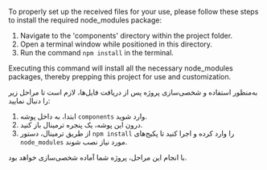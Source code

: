 To properly set up the received files for your use, please follow these steps to install the required node_modules package:

1. Navigate to the 'components' directory within the project folder.
2. Open a terminal window while positioned in this directory.
3. Run the command `npm install` in the terminal.

Executing this command will install all the necessary node_modules packages, thereby prepping this project for use and customization.


به‌منظور استفاده و شخصی‌سازی پروژه پس از دریافت فایل‌ها، لازم است تا مراحل زیر را دنبال نمایید:

1. ابتدا، به داخل پوشه `components` وارد شوید.
2. درون این پوشه، یک پنجره ترمینال باز کنید.
3. از طریق ترمینال، دستور `npm install` را وارد کرده و اجرا کنید تا پکیج‌های `node_modules` مورد نیاز نصب شوند.

با انجام این مراحل، پروژه شما آماده شخصی‌سازی خواهد بود.
